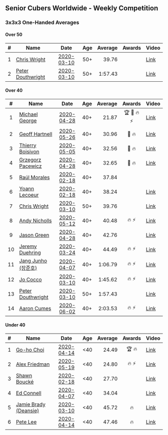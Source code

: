 ## Senior Cubers Worldwide - Weekly Competition
### 3x3x3 One-Handed Averages

#### Over 50

| # | Name | Date | Age | Average | Awards | Video |
| :--: | -- | :--: | :--: | --: | :--: | -- |
| 1 | [Chris Wright](../persons/chris_wright.md) | [2020-03-10](results/2020-03-10.md) | 50+ | 39.76 |  | [Link](https://www.facebook.com/events/684510792316675/permalink/685546418879779/) |
| 2 | [Peter Douthwright](../persons/peter_douthwright.md) | [2020-03-10](results/2020-03-10.md) | 50+ | 1:57.43 |  | [Link](https://www.facebook.com/events/684510792316675/permalink/688822721885482/) |

#### Over 40

| # | Name | Date | Age | Average | Awards | Video |
| :--: | -- | :--: | :--: | --: | :--: | -- |
| 1 | [Michael George](../persons/michael_george.md) | [2020-04-28](results/2020-04-28.md) | 40+ | 21.87 | 🏆 🥇 🔥 ⚡ | [Link](https://www.facebook.com/events/535188653858103/permalink/535332343843734/) |
| 2 | [Geoff Hartnell](../persons/geoff_hartnell.md) | [2020-05-26](results/2020-05-26.md) | 40+ | 30.96 | 🥈 🔥 | [Link](https://www.facebook.com/events/688407551989463/permalink/690561981774020/) |
| 3 | [Thierry Boisivon](../persons/thierry_boisivon.md) | [2020-05-05](results/2020-05-05.md) | 40+ | 32.56 | 🥈 🔥 | [Link](https://www.facebook.com/events/3313106775587396/permalink/3314531595444914/) |
| 4 | [Grzegorz Pacewicz](../persons/grzegorz_pacewicz.md) | [2020-04-28](results/2020-04-28.md) | 40+ | 32.65 | 🥈 🔥 | [Link](https://www.facebook.com/events/535188653858103/permalink/537395990304036/) |
| 5 | [Raúl Morales](../persons/raul_morales.md) | [2020-02-18](results/2020-02-18.md) | 40+ | 37.84 |  | |
| 6 | [Yoann Lecoeur](../persons/yoann_lecoeur.md) | [2020-02-18](results/2020-02-18.md) | 40+ | 38.24 |  | [Link](https://www.facebook.com/events/1618332754973681/permalink/1622459904560966/) |
| 7 | [Chris Wright](../persons/chris_wright.md) | [2020-03-10](results/2020-03-10.md) | 50+ | 39.76 |  | [Link](https://www.facebook.com/events/684510792316675/permalink/685546418879779/) |
| 8 | [Andy Nicholls](../persons/andy_nicholls.md) | [2020-05-12](results/2020-05-12.md) | 40+ | 40.48 | 🔥 ⚡ | [Link](https://www.facebook.com/events/546188069600739/permalink/546935109526035/) |
| 9 | [Jason Green](../persons/jason_green.md) | [2020-04-28](results/2020-04-28.md) | 40+ | 42.76 |  | [Link](https://www.facebook.com/jasongreenbowler/videos/10163336975180425/) |
| 10 | [Jeremy Duehring](../persons/jeremy_duehring.md) | [2020-03-24](results/2020-03-24.md) | 40+ | 44.49 | 🔥 ⚡ | [Link](https://www.facebook.com/events/212335450005639/permalink/213082393264278/) |
| 11 | [Jang Junho (장준호)](../persons/jang_junho.md) | [2020-04-07](results/2020-04-07.md) | 40+ | 1:06.79 | 🔥 ⚡ | [Link](https://www.facebook.com/events/682716079141575/permalink/686595828753600/) |
| 12 | [Jo Cocco](../persons/jo_cocco.md) | [2020-03-10](results/2020-03-10.md) | 40+ | 1:45.62 | 🔥 ⚡ | [Link](https://www.facebook.com/events/164742401163863/permalink/168022254169211/) |
| 13 | [Peter Douthwright](../persons/peter_douthwright.md) | [2020-03-10](results/2020-03-10.md) | 50+ | 1:57.43 |  | [Link](https://www.facebook.com/events/684510792316675/permalink/688822721885482/) |
| 14 | [Aaron Cumes](../persons/aaron_cumes.md) | [2020-06-02](results/2020-06-02.md) | 40+ | 2:03.53 | 🔥 ⚡ | [Link](https://www.facebook.com/events/3373950429496747/permalink/3374019349489855/) |

#### Under 40

| # | Name | Date | Age | Average | Awards | Video |
| :--: | -- | :--: | :--: | --: | :--: | -- |
| 1 | [Go-ho Choi](../persons/go-ho_choi.md) | [2020-04-14](results/2020-04-14.md) | <40 | 24.49 | 🏆 🔥 | [Link](https://www.facebook.com/events/982619255468618/permalink/987264148337462/) |
| 2 | [Alex Friedman](../persons/alex_friedman.md) | [2020-05-19](results/2020-05-19.md) | <40 | 24.80 | 🔥 ⚡ | [Link](https://www.facebook.com/events/1880761498725633/permalink/1881033222031794/) |
| 3 | [Shawn Boucké](../persons/shawn_boucke.md) | [2020-02-18](results/2020-02-18.md) | <40 | 27.70 |  | [Link](https://www.facebook.com/events/1618332754973681/permalink/1621909717949318/) |
| 4 | [Ed Connell](../persons/ed_connell.md) | [2020-04-07](results/2020-04-07.md) | <40 | 34.04 |  | [Link](https://www.facebook.com/events/682716079141575/permalink/684177285662121/) |
| 5 | [Jamie Brady (Deansie)](../persons/jamie_brady.md) | [2020-03-10](results/2020-03-10.md) | <40 | 45.72 | 🔥 | [Link](https://www.facebook.com/events/684510792316675/permalink/687277482040006/) |
| 6 | [Pete Lee](../persons/pete_lee.md) | [2020-04-14](results/2020-04-14.md) | <40 | 47.46 | 🔥 | [Link](https://www.facebook.com/events/982619255468618/permalink/985950998468777/) |


<!-- Global site tag (gtag.js) - Google Analytics -->
<script async src="https://www.googletagmanager.com/gtag/js?id=UA-86348435-3"></script>
<script>window.dataLayer = window.dataLayer || []; function gtag() {dataLayer.push(arguments);} gtag('js', new Date()); gtag('config', 'UA-86348435-3');</script>
